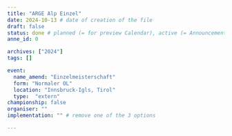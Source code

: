 ```yaml
---
title: "ARGE Alp Einzel"
date: 2024-10-13 # date of creation of the file
draft: false
status: done # planned (= for preview Calendar), active (= Announcement...), done (=Results...)
anne_id: 0

archives: ["2024"]
tags: []

event:
  name_amend: "Einzelmeisterschaft"
  form: "Normaler OL"
  location: "Innsbruck-Igls, Tirol"
  type:  "extern"
championship: false
organiser: ""
implementation: "" # remove one of the 3 options

---
```




